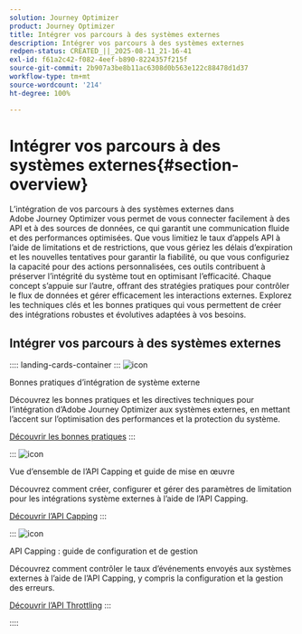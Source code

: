 ```yaml
---
solution: Journey Optimizer
product: Journey Optimizer
title: Intégrer vos parcours à des systèmes externes
description: Intégrer vos parcours à des systèmes externes
redpen-status: CREATED_||_2025-08-11_21-16-41
exl-id: f61a2c42-f082-4eef-b890-8224357f215f
source-git-commit: 2b907a3be8b11ac6308d0b563e122c88478d1d37
workflow-type: tm+mt
source-wordcount: '214'
ht-degree: 100%

---
```


# Intégrer vos parcours à des systèmes externes{#section-overview}

L’intégration de vos parcours à des systèmes externes dans Adobe Journey Optimizer vous permet de vous connecter facilement à des API et à des sources de données, ce qui garantit une communication fluide et des performances optimisées. Que vous limitiez le taux d’appels API à l’aide de limitations et de restrictions, que vous gériez les délais d’expiration et les nouvelles tentatives pour garantir la fiabilité, ou que vous configuriez la capacité pour des actions personnalisées, ces outils contribuent à préserver l’intégrité du système tout en optimisant l’efficacité. Chaque concept s’appuie sur l’autre, offrant des stratégies pratiques pour contrôler le flux de données et gérer efficacement les interactions externes. Explorez les techniques clés et les bonnes pratiques qui vous permettent de créer des intégrations robustes et évolutives adaptées à vos besoins.

## Intégrer vos parcours à des systèmes externes

:::: landing-cards-container
:::
![icon](https://cdn.experienceleague.adobe.com/icons/gear.svg?lang=fr)

Bonnes pratiques d’intégration de système externe

Découvrez les bonnes pratiques et les directives techniques pour l’intégration d’Adobe Journey Optimizer aux systèmes externes, en mettant l’accent sur l’optimisation des performances et la protection du système.

[Découvrir les bonnes pratiques](../using/configuration/external-systems.md)
:::

:::
![icon](https://cdn.experienceleague.adobe.com/icons/code-branch.svg?lang=fr)

Vue d’ensemble de l’API Capping et guide de mise en œuvre

Découvrez comment créer, configurer et gérer des paramètres de limitation pour les intégrations système externes à l’aide de l’API Capping.

[Découvrir l’API Capping](../using/configuration/capping.md)
:::

:::
![icon](https://cdn.experienceleague.adobe.com/icons/code-branch.svg?lang=fr)

API Capping : guide de configuration et de gestion

Découvrez comment contrôler le taux d’événements envoyés aux systèmes externes à l’aide de l’API Capping, y compris la configuration et la gestion des erreurs.

[Découvrir l’API Throttling](../using/configuration/throttling.md)
:::

::::
